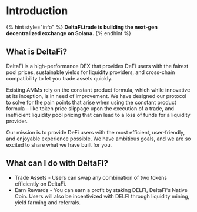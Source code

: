 # Introduction

{% hint style="info" %}
**DeltaFi.trade is building the next-gen decentralized exchange on Solana.**
{% endhint %}

## What is DeltaFi?

DeltaFi is a high-performance DEX that provides DeFi users with the fairest pool prices, sustainable yields for liquidity providers, and cross-chain compatibility to let you trade assets quickly.

Existing AMMs rely on the constant product formula, which while innovative at its inception, is in need of improvement. We have designed our protocol to solve for the pain points that arise when using the constant product formula – like token price slippage upon the execution of a trade, and inefficient liquidity pool pricing that can lead to a loss of funds for a liquidity provider.

Our mission is to provide DeFi users with the most efficient, user-friendly, and enjoyable experience possible. We have ambitious goals, and we are so excited to share what we have built for you.

## What can I do with DeltaFi?

* Trade Assets - Users can swap any combination of two tokens efficiently on DeltaFi.
* Earn Rewards - You can earn a profit by staking DELFI, DeltaFi's Native Coin. Users will also be incentivized with DELFI through liquidity mining, yield farming and referrals.
